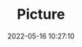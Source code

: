 ---
weight: 1
images:
- /images/edited/1.jpeg
title: Picture
date: 2022-05-16 10:27:10
tags: [luminar neo,work,person]
---
